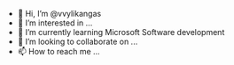 - 👋 Hi, I’m @vvylikangas
- 👀 I’m interested in ...
- 🌱 I’m currently learning Microsoft Software development
- 💞️ I’m looking to collaborate on ...
- 📫 How to reach me ...

<!---
vvylikangas/vvylikangas is a ✨ special ✨ repository because its `README.md` (this file) appears on your GitHub profile.
You can click the Preview link to take a look at your changes.
--->
